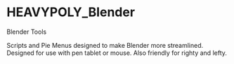 # HEAVYPOLY_Blender
Blender Tools

Scripts and Pie Menus designed to make Blender more streamlined.  Designed for use with pen tablet or mouse.  Also friendly for righty and lefty.

